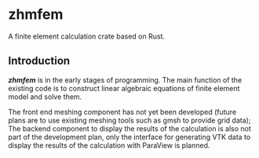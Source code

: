 # zhmfem
A finite element calculation crate based on Rust.

## Introduction
***zhmfem*** is in the early stages of programming. The main function of the existing code is to construct linear algebraic equations of finite element model and solve them. 

The front end meshing component has not yet been developed (future plans are to use existing meshing tools such as gmsh to provide grid data); The backend component to display the results of the calculation is also not part of the development plan, only the interface for generating VTK data to display the results of the calculation with ParaView is planned.
